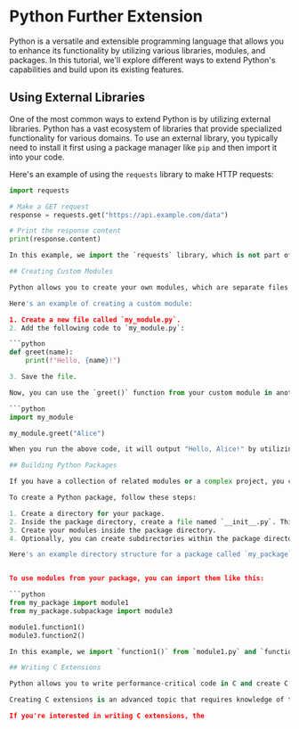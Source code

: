 # Python Further Extension

Python is a versatile and extensible programming language that allows you to enhance its functionality by utilizing various libraries, modules, and packages. In this tutorial, we'll explore different ways to extend Python's capabilities and build upon its existing features.

## Using External Libraries

One of the most common ways to extend Python is by utilizing external libraries. Python has a vast ecosystem of libraries that provide specialized functionality for various domains. To use an external library, you typically need to install it first using a package manager like `pip` and then import it into your code.

Here's an example of using the `requests` library to make HTTP requests:

```python
import requests

# Make a GET request
response = requests.get("https://api.example.com/data")

# Print the response content
print(response.content)

In this example, we import the `requests` library, which is not part of the Python standard library. We use the library to make a GET request to an API endpoint and retrieve the response content.

## Creating Custom Modules

Python allows you to create your own modules, which are separate files containing Python code that can be imported and used in other programs. Creating custom modules allows you to encapsulate reusable code and organize your projects effectively.

Here's an example of creating a custom module:

1. Create a new file called `my_module.py`.
2. Add the following code to `my_module.py`:

```python
def greet(name):
    print(f"Hello, {name}!")

3. Save the file.

Now, you can use the `greet()` function from your custom module in another Python script:

```python
import my_module

my_module.greet("Alice")

When you run the above code, it will output "Hello, Alice!" by utilizing the `greet()` function defined in the `my_module.py` file.

## Building Python Packages

If you have a collection of related modules or a complex project, you can organize them into a Python package. A package is a directory that contains multiple modules and can have a hierarchical structure. By creating a package, you can easily distribute and reuse your code.

To create a Python package, follow these steps:

1. Create a directory for your package.
2. Inside the package directory, create a file named `__init__.py`. This file can be empty or contain initialization code for the package.
3. Create your modules inside the package directory.
4. Optionally, you can create subdirectories within the package directory to further organize your modules.

Here's an example directory structure for a package called `my_package`:


To use modules from your package, you can import them like this:

```python
from my_package import module1
from my_package.subpackage import module3

module1.function1()
module3.function2()

In this example, we import `function1()` from `module1.py` and `function2()` from `module3.py`, which are part of the `my_package` package.

## Writing C Extensions

Python allows you to write performance-critical code in C and create C extensions that can be imported and used from Python. Writing C extensions can significantly improve the execution speed of certain operations or enable integration with existing C libraries.

Creating C extensions is an advanced topic that requires knowledge of the C programming language and Python's C API. It involves writing C code and compiling it into a shared library that can be loaded by Python.

If you're interested in writing C extensions, the


